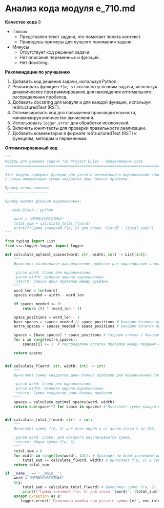 # Анализ кода модуля e_710.md

**Качество кода**
8
- Плюсы
    -  Представлен текст задачи, что помогает понять контекст.
    -  Приведены примеры для лучшего понимания задачи.
- Минусы
    - Отсутствует код решения задачи.
    - Нет описания переменных и функций.
    - Нет docstring.

**Рекомендации по улучшению**
1.  Добавить код решения задачи, используя Python.
2.  Реализовать функцию `f(w, s)` согласно условиям задачи, используя динамическое программирование для нахождения оптимального распределения пробелов.
3.  Добавить docstring для модуля и для каждой функции, используя reStructuredText (RST).
4.  Оптимизировать код для повышения производительности, минимизируя количество вычислений.
5.  Использовать `logger.error` для обработки исключений.
6.  Включить юнит-тесты для проверки правильности реализации.
7.  Добавить комментарии в формате reStructuredText (RST) к функциям, методам и переменным.

**Оптимизированный код**

```python
"""
Модуль для решения задачи 710 Project Euler - Выравнивание слов
=========================================================================================

Этот модуль содержит функции для расчета оптимального выравнивания слов
с целью минимизации суммы квадратов длин блоков пробелов.

Пример использования
--------------------

Пример вызова функции выравнивания:

.. code-block:: python

    word = "MERRYCHRISTMAS"
    total_sum = calculate_total_f(word)
    print(f"Сумма значений f(w, S) для слова '{word}': {total_sum}")
"""

from typing import List
from src.logger.logger import logger

def calculate_optimal_spaces(word: str, width: int) -> List[int]:
    """
    Вычисляет оптимальное распределение пробелов для выравнивания слова до заданной ширины.

    :param word: Слово для выравнивания.
    :param width: Целевая ширина выравнивания.
    :return: Список длин пробелов между буквами.
    """
    word_len = len(word)
    spaces_needed = width - word_len

    if spaces_needed <= 0:
        return [0] * (word_len - 1)

    space_positions = word_len - 1
    base_spaces = spaces_needed // space_positions # Находим базовое количество пробелов, которое можно вставить между всеми буквами.
    extra_spaces = spaces_needed % space_positions # Находим остаток пробелов.

    spaces = [base_spaces] * space_positions # Создаем список с базовым кол-вом пробелов между буквами.
    for i in range(extra_spaces):
        spaces[i] += 1  # Распределяем остаток пробелов между первыми несколькими позициями.

    return spaces


def calculate_f(word: str, width: int) -> int:
    """
    Вычисляет сумму квадратов длин блоков пробелов для выравнивания слова до заданной ширины.

    :param word: Слово для выравнивания.
    :param width: Целевая ширина выравнивания.
    :return: Сумма квадратов длин блоков пробелов.
    """
    spaces = calculate_optimal_spaces(word, width)
    return sum(space**2 for space in spaces) # Вычисляет сумму квадратов длин блоков пробелов.


def calculate_total_f(word: str) -> int:
    """
    Вычисляет сумму f(w, S) для всех ширин w от длины слова S до 150.

    :param word: Слово, для которого рассчитывается сумма.
    :return: Общая сумма f(w, S).
    """
    total_sum = 0
    for width in range(len(word), 151): # Проходит по всем значениям ширины, начиная с длины слова и до 150.
        total_sum += calculate_f(word, width) # Вычисляет f(w, s) и суммирует все значения.
    return total_sum

if __name__ == '__main__':
    word = "MERRYCHRISTMAS"
    try:
        total_sum = calculate_total_f(word) # Вычисляет сумму f(w, S)
        print(f"Сумма значений f(w, S) для слова '{word}': {total_sum}") # Выводит результат в консоль
    except Exception as e:
       logger.error(f'Произошла ошибка при расчете суммы {e}', exc_info=True) # Логирует ошибку.
```